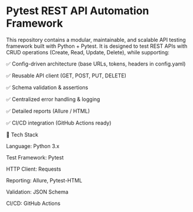 # Pytest REST API Automation Framework

This repository contains a modular, maintainable, and scalable API testing framework built with Python + Pytest. It is designed to test REST APIs with CRUD operations (Create, Read, Update, Delete), while supporting:

✅ Config-driven architecture (base URLs, tokens, headers in config.yaml)

✅ Reusable API client (GET, POST, PUT, DELETE)

✅ Schema validation & assertions

✅ Centralized error handling & logging

✅ Detailed reports (Allure / HTML)

✅ CI/CD integration (GitHub Actions ready)

🔹 Tech Stack

Language: Python 3.x

Test Framework: Pytest

HTTP Client: Requests

Reporting: Allure, Pytest-HTML

Validation: JSON Schema

CI/CD: GitHub Actions
